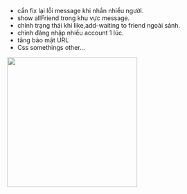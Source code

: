 - cần fix lại lỗi message khi nhắn nhiều người.
- show allFriend trong khu vực message.
- chỉnh trạng thái khi like,add-waiting to friend ngoài sảnh.
- chỉnh đăng nhập nhiều account 1 lúc.
- tăng bảo mật URL
- Css somethings other...
  
<img style="width:300px" src="https://24hstore.vn/upload_images/images/2019/11/14/anh-gif-2-min.gif">

